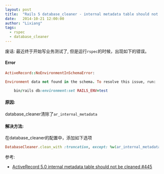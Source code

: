 ```yaml
---
layout: post
title:  "Rails 5 database_cleaner - internal metadata table should not be cleaned"
date:   2014-10-21 12:00:00
author: "Lixiang"
tags:
  - rspec
  - database_cleaner
---
```


废话: 最近终于开始写业务测试了, 但是运行`rspec`的时候，出现如下的错误。

#### Error
```ruby
ActiveRecord::NoEnvironmentInSchemaError:

Environment data not found in the schema. To resolve this issue, run:

	bin/rails db:environment:set RAILS_ENV=test
```

#### 原因:
database_cleaner清除了`ar_internal_metadata`

#### 解决方法:
在database_cleaner的配置中，添加如下选项
```ruby
DatabaseCleaner.clean_with :truncation, except: %w(ar_internal_metadata)
```

参考:
 - [ActiveRecord 5.0 internal metadata table should not be cleaned #445](https://github.com/DatabaseCleaner/database_cleaner/issues/445)
